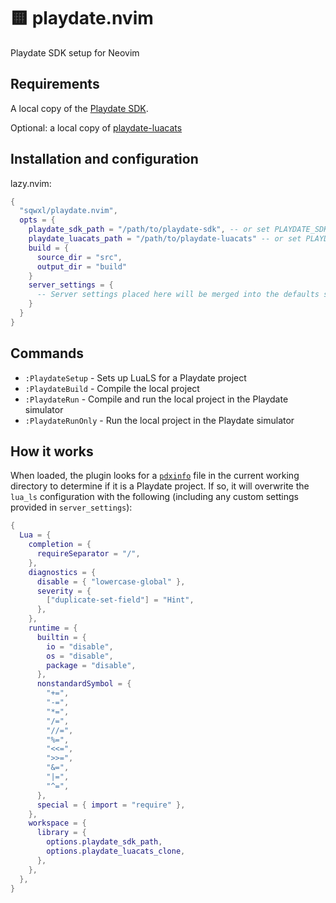 # 🟨 playdate.nvim

Playdate SDK setup for Neovim

## Requirements

A local copy of the [Playdate SDK](https://play.date/dev/).

Optional: a local copy of [playdate-luacats](https://github.com/notpeter/playdate-luacats)

## Installation and configuration

lazy.nvim:

```lua
{
  "sqwxl/playdate.nvim",
  opts = {
    playdate_sdk_path = "/path/to/playdate-sdk", -- or set PLAYDATE_SDK_PATH
    playdate_luacats_path = "/path/to/playdate-luacats" -- or set PLAYDATE_LUACATS_PATH (optional)
    build = {
      source_dir = "src",
      output_dir = "build"
    }
    server_settings = {
      -- Server settings placed here will be merged into the defaults shown below.
    }
  }
}
```

## Commands

- `:PlaydateSetup` - Sets up LuaLS for a Playdate project
- `:PlaydateBuild` - Compile the local project
- `:PlaydateRun` - Compile and run the local project in the Playdate simulator
- `:PlaydateRunOnly` - Run the local project in the Playdate simulator

## How it works

When loaded, the plugin looks for a [`pdxinfo`](https://sdk.play.date/2.6.2/Inside%20Playdate.html#pdxinfo) file in the current working directory to determine if it is a Playdate project. If so, it will overwrite the `lua_ls` configuration with the following (including any custom settings provided in `server_settings`):

```lua
{
  Lua = {
    completion = {
      requireSeparator = "/",
    },
    diagnostics = {
      disable = { "lowercase-global" },
      severity = {
        ["duplicate-set-field"] = "Hint",
      },
    },
    runtime = {
      builtin = {
        io = "disable",
        os = "disable",
        package = "disable",
      },
      nonstandardSymbol = {
        "+=",
        "-=",
        "*=",
        "/=",
        "//=",
        "%=",
        "<<=",
        ">>=",
        "&=",
        "|=",
        "^=",
      },
      special = { import = "require" },
    },
    workspace = {
      library = {
        options.playdate_sdk_path,
        options.playdate_luacats_clone,
      },
    },
  },
}
```

